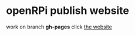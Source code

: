 openRPi publish website
=======

work on branch **gh-pages**
click [the website](http://openrpi.github.io/website/)
